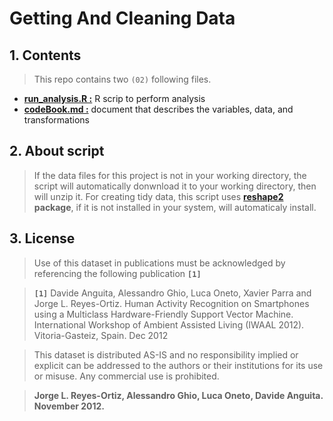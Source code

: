 # Getting And Cleaning Data

## 1. Contents

> This repo contains two `(02)` following files.

- **[run\_analysis.R :](https://github.com/HubertRonald/tinyData/blob/master/run_analysis.R)** R scrip to perform analysis
- **[codeBook.md :](https://github.com/HubertRonald/tinyData/blob/master/codeBook.md)** document that describes the variables, data, and transformations

## 2. About script

> If the data files for this project is not in your working directory, the script will automatically donwnload it to your working directory, then will unzip it. For creating tidy data, this script uses **[reshape2](https://seananderson.ca/2013/10/19/reshape/) package**, if it is not installed in your system, will automaticaly install.

## 3. License
>Use of this dataset in publications must be acknowledged by referencing the following publication **`[1]`**

>**`[1]`** Davide Anguita, Alessandro Ghio, Luca Oneto, Xavier Parra and Jorge L. Reyes-Ortiz. Human Activity Recognition on Smartphones using a Multiclass Hardware-Friendly Support Vector Machine. International Workshop of Ambient Assisted Living (IWAAL 2012). Vitoria-Gasteiz, Spain. Dec 2012

>This dataset is distributed AS-IS and no responsibility implied or explicit can be addressed to the authors or their institutions for its use or misuse. Any commercial use is prohibited.

>**Jorge L. Reyes-Ortiz, Alessandro Ghio, Luca Oneto, Davide Anguita. November 2012.**
